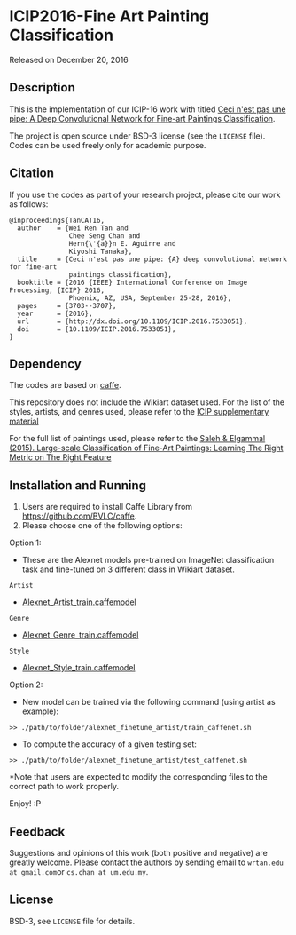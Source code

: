 # ICIP2016-Fine Art Painting Classification

Released on December 20, 2016

## Description

This is the implementation of our ICIP-16 work with titled [Ceci n'est pas une pipe: A Deep Convolutional Network for Fine-art Paintings Classification](http://www.cs-chan.com/doc/ICIP2016.pdf).

The project is open source under BSD-3 license (see the `LICENSE` file). Codes can be used freely only for academic purpose.

## Citation
If you use the codes as part of your research project, please cite our work as follows:
```
@inproceedings{TanCAT16,
  author    = {Wei Ren Tan and
               Chee Seng Chan and
               Hern{\'{a}}n E. Aguirre and
               Kiyoshi Tanaka},
  title     = {Ceci n'est pas une pipe: {A} deep convolutional network for fine-art
               paintings classification},
  booktitle = {2016 {IEEE} International Conference on Image Processing, {ICIP} 2016,
               Phoenix, AZ, USA, September 25-28, 2016},
  pages     = {3703--3707},
  year      = {2016},
  url       = {http://dx.doi.org/10.1109/ICIP.2016.7533051},
  doi       = {10.1109/ICIP.2016.7533051},
}
```

## Dependency
The codes are based on [caffe](https://github.com/BVLC/caffe).

This repository does not include the Wikiart dataset used. For the list of the styles, artists, and genres used, please refer to the [ICIP supplementary material](http://www.cs-chan.com/doc/ICIP2016_supp.pdf)

For the full list of paintings used, please refer to the [Saleh & Elgammal (2015). Large-scale Classification of Fine-Art Paintings: Learning The Right Metric on The Right Feature](https://arxiv.org/pdf/1505.00855v1.pdf)

## Installation and Running

1. Users are required to install Caffe Library from https://github.com/BVLC/caffe. 
2. Please choose one of the following options: 

Option 1: 
- These are the Alexnet models pre-trained on ImageNet classification task and fine-tuned on 3 different class in Wikiart dataset.
```
Artist
```
- [Alexnet_Artist_train.caffemodel](https://arxiv.org/pdf/1505.00855v1.pdf)

```
Genre
```
- [Alexnet_Genre_train.caffemodel](https://arxiv.org/pdf/1505.00855v1.pdf)

```
Style
```
- [Alexnet_Style_train.caffemodel](https://arxiv.org/pdf/1505.00855v1.pdf)


Option 2: 
- New model can be trained via the following command (using artist as example):
```
>> ./path/to/folder/alexnet_finetune_artist/train_caffenet.sh
```

- To compute the accuracy of a given testing set:
```
>> ./path/to/folder/alexnet_finetune_artist/test_caffenet.sh
```

*Note that users are expected to modify the corresponding files to the correct path to work properly. 

Enjoy! :P

## Feedback
Suggestions and opinions of this work (both positive and negative) are greatly welcome. Please contact the authors by sending email to
`wrtan.edu at gmail.com`or `cs.chan at um.edu.my`.

## License
BSD-3, see `LICENSE` file for details.


